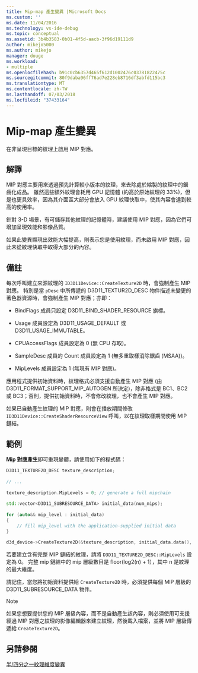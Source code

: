 ```yaml
---
title: Mip-map 產生變異 |Microsoft Docs
ms.custom: ''
ms.date: 11/04/2016
ms.technology: vs-ide-debug
ms.topic: conceptual
ms.assetid: 3b4b3583-0b01-4f5d-aacb-3f96d19111d9
author: mikejo5000
ms.author: mikejo
manager: douge
ms.workload:
- multiple
ms.openlocfilehash: b91c0cb6357d465f612d1002476c03781822475c
ms.sourcegitcommit: 80f9daba96ff76ad7e228eb8716df3abfd115bc3
ms.translationtype: MT
ms.contentlocale: zh-TW
ms.lasthandoff: 07/03/2018
ms.locfileid: "37433164"
---
```

# <a name="mip-map-generation-variant"></a>Mip-map 產生變異
在非呈現目標的紋理上啟用 MIP 對應。  
  
## <a name="interpretation"></a>解譯  
 MIP 對應主要用來透過預先計算較小版本的紋理，來去除處於縮製的紋理中的鋸齒化成品。 雖然這些額外紋理會耗用 GPU 記憶體 (約高於原始紋理的 33%)，但是也更具效率，因為其介面區大部分會放入 GPU 紋理快取中，使其內容會達到較高的使用率。  
  
 針對 3-D 場景，有可儲存其他紋理的記憶體時，建議使用 MIP 對應，因為它們可增加呈現效能和影像品質。  
  
 如果此變異顯現出效能大幅提高，則表示您是使用紋理，而未啟用 MIP 對應，因此未從紋理快取中取得大部分的內容。  
  
## <a name="remarks"></a>備註  
 每次呼叫建立來源紋理的 `ID3D11Device::CreateTexture2D` 時，會強制產生 MIP 對應。 特別是當 `pDesc` 中所傳遞的 D3D11_TEXTUR2D_DESC 物件描述未變更的著色器資源時，會強制產生 MIP 對應；亦即：  
  
-   BindFlags 成員只設定 D3D11_BIND_SHADER_RESOURCE 旗標。  
  
-   Usage 成員設定為 D3D11_USAGE_DEFAULT 或 D3D11_USAGE_IMMUTABLE。  
  
-   CPUAccessFlags 成員設定為 0 (無 CPU 存取)。  
  
-   SampleDesc 成員的 Count 成員設定為 1 (無多重取樣消除鋸齒 (MSAA))。  
  
-   MipLevels 成員設定為 1 (無現有 MIP 對應)。  
  
 應用程式提供初始資料時，紋理格式必須支援自動產生 MIP 對應 (由 D3D11_FORMAT_SUPPORT_MIP_AUTOGEN 所決定)，除非格式是 BC1、BC2 或 BC3；否則，提供初始資料時，不會修改紋理，也不會產生 MIP 對應。  
  
 如果已自動產生紋理的 MIP 對應，則會在播放期間修改 `ID3D11Device::CreateShaderResourceView` 呼叫，以在紋理取樣期間使用 MIP 鏈結。  
  
## <a name="example"></a>範例  
 **Mip 對應產生**即可重現變體，請使用如下的程式碼：  
  
```cpp
D3D11_TEXTURE2D_DESC texture_description;  
  
// ...  
  
texture_description.MipLevels = 0; // generate a full mipchain  
  
std::vector<D3D11_SUBRESOURCE_DATA> initial_data(num_mips);  
  
for (auto&& mip_level : initial_data)  
{  
    // fill mip_level with the application-supplied initial data  
}  
  
d3d_device->CreateTexture2D(&texture_description, initial_data.data(), &texture)  
```  
  
 若要建立含有完整 MIP 鏈結的紋理，請將 `D3D11_TEXTURE2D_DESC::MipLevels` 設定為 0。 完整 mip 鏈結中的 mip 層級數目是 floor(log2(n) + 1），其中 n 是紋理的最大維度。  
  
 請記住，當您將初始資料提供給 `CreateTexture2D` 時，必須提供每個 MIP 層級的 D3D11_SUBRESOURCE_DATA 物件。  
  
> [!NOTE]
>  如果您想要提供您的 MIP 層級內容，而不是自動產生該內容，則必須使用可支援經過 MIP 對應之紋理的影像編輯器來建立紋理，然後載入檔案，並將 MIP 層級傳遞給 `CreateTexture2D`。  
  
## <a name="see-also"></a>另請參閱  
 [半/四分之一紋理維度變異](half-quarter-texture-dimensions-variant.md)
